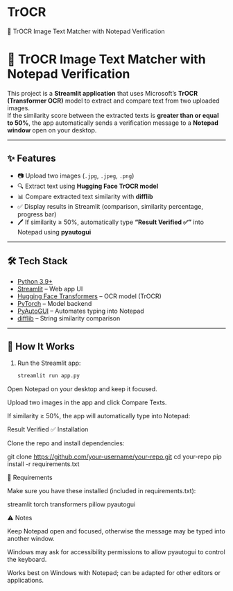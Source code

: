 # TrOCR
📝 TrOCR Image Text Matcher with Notepad Verification
# 📝 TrOCR Image Text Matcher with Notepad Verification

This project is a **Streamlit application** that uses Microsoft’s **TrOCR (Transformer OCR)** model to extract and compare text from two uploaded images.  
If the similarity score between the extracted texts is **greater than or equal to 50%**, the app automatically sends a verification message to a **Notepad window** open on your desktop.  

---

## ✨ Features
- 📷 Upload two images (`.jpg`, `.jpeg`, `.png`)  
- 🔍 Extract text using **Hugging Face TrOCR model**  
- 📊 Compare extracted text similarity with **difflib**  
- ✅ Display results in Streamlit (comparison, similarity percentage, progress bar)  
- 🖊️ If similarity ≥ 50%, automatically type **“Result Verified ✅”** into Notepad using **pyautogui**  

---

## 🛠️ Tech Stack
- [Python 3.9+](https://www.python.org/)  
- [Streamlit](https://streamlit.io/) – Web app UI  
- [Hugging Face Transformers](https://huggingface.co/) – OCR model (TrOCR)  
- [PyTorch](https://pytorch.org/) – Model backend  
- [PyAutoGUI](https://pyautogui.readthedocs.io/en/latest/) – Automates typing into Notepad  
- [difflib](https://docs.python.org/3/library/difflib.html) – String similarity comparison  

---

## 🚀 How It Works
1. Run the Streamlit app:  
   ```bash
   streamlit run app.py
Open Notepad on your desktop and keep it focused.

Upload two images in the app and click Compare Texts.

If similarity ≥ 50%, the app will automatically type into Notepad:

Result Verified ✅
Installation

Clone the repo and install dependencies:

git clone https://github.com/your-username/your-repo.git
cd your-repo
pip install -r requirements.txt

📌 Requirements

Make sure you have these installed (included in requirements.txt):

streamlit
torch
transformers
pillow
pyautogui

⚠️ Notes

Keep Notepad open and focused, otherwise the message may be typed into another window.

Windows may ask for accessibility permissions to allow pyautogui to control the keyboard.

Works best on Windows with Notepad; can be adapted for other editors or applications.
